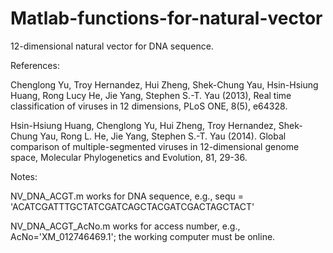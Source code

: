# Matlab-functions-for-natural-vector

12-dimensional natural vector for DNA sequence. 

References: 

Chenglong Yu, Troy Hernandez, Hui Zheng, Shek-Chung Yau, Hsin-Hsiung Huang, Rong Lucy He, Jie Yang, Stephen S.-T. Yau (2013), 
Real time classification of viruses in 12 dimensions, PLoS ONE, 8(5), e64328. 

Hsin-Hsiung Huang, Chenglong Yu, Hui Zheng, Troy Hernandez, Shek-Chung Yau, Rong L. He, Jie Yang, Stephen S.-T. Yau (2014). 
Global comparison of multiple-segmented viruses in 12-dimensional genome space, Molecular Phylogenetics and Evolution, 81, 29-36.

Notes: 

NV_DNA_ACGT.m works for DNA sequence, e.g., sequ = 'ACATCGATTTGCTATCGATCAGCTACGATCGACTAGCTACT'

NV_DNA_ACGT_AcNo.m works for access number, e.g., AcNo='XM_012746469.1'; the working computer must be online.  


